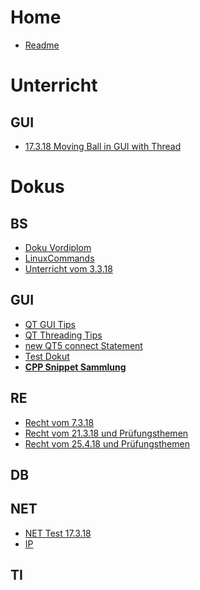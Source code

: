 <!-- TITLE: Übersicht -->
<!-- SUBTITLE: Übersicht über alle Fächer unt deren Wichtige Themen -->

# Home
* [Readme](readme)

# Unterricht
## GUI
* [17.3.18 Moving Ball in GUI with Thread](/unterricht/gui/moveballwiththread)

# Dokus

## BS

* [Doku Vordiplom](Dokus/BS/vordiplombs)
* [LinuxCommands](linuxcommands)
* [Unterricht vom 3.3.18](bs3318)

## GUI
* [QT GUI Tips](qtgui)
* [QT Threading Tips](qtthreading)
* [new QT5 connect Statement](qt5connectstatement)
* [Test Dokut](cpptestdoku)
* [**CPP Snippet Sammlung**](dokus/cpp/cppsnippets)

## RE
* [Recht vom 7.3.18](recht1)
* [Recht vom 21.3.18 und Prüfungsthemen](recht2)
* [Recht vom 25.4.18 und Prüfungsthemen](recht3)

## DB

## NET
* [NET Test 17.3.18](nettest)
* [IP](ip)

## TI

